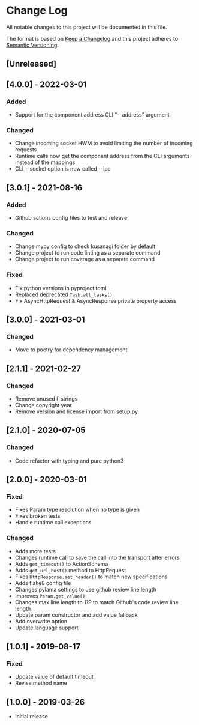 # Change Log
All notable changes to this project will be documented in this file.

The format is based on [Keep a Changelog](http://keepachangelog.com/)
and this project adheres to [Semantic Versioning](http://semver.org/).

## [Unreleased]

## [4.0.0] - 2022-03-01
### Added
- Support for the component address CLI "--address" argument

### Changed
- Change incoming socket HWM to avoid limiting the number of incoming requests
- Runtime calls now get the component address from the CLI arguments
  instead of the mappings
- CLI --socket option is now called --ipc

## [3.0.1] - 2021-08-16
### Added
- Github actions config files to test and release

### Changed
- Change mypy config to check kusanagi folder by default
- Change project to run code linting as a separate command
- Change project to run coverage as a separate command

### Fixed
- Fix python versions in pyproject.toml
- Replaced deprecated `Task.all_tasks()`
- Fix AsyncHttpRequest & AsyncResponse private property access

## [3.0.0] - 2021-03-01
### Changed
- Move to poetry for dependency management

## [2.1.1] - 2021-02-27
### Changed
- Remove unused f-strings
- Change copyright year
- Remove version and license import from setup.py

## [2.1.0] - 2020-07-05
### Changed
- Code refactor with typing and pure python3

## [2.0.0] - 2020-03-01
### Fixed
- Fixes Param type resolution when no type is given
- Fixes broken tests
- Handle runtime call exceptions

### Changed
- Adds more tests
- Changes runtime call to save the call into the transport after errors
- Adds `get_timeout()` to ActionSchema
- Adds `get_url_host()` method to HttpRequest
- Fixes `HttpResponse.set_header()` to match new specifications
- Adds flake8 config file
- Changes pylama settings to use github review line length
- Improves `Param.get_value()`
- Changes max line length to 119 to match Github's code review line length
- Update param constructor and add value fallback
- Add overwrite option
- Update language support

## [1.0.1] - 2019-08-17
### Fixed
- Update value of default timeout
- Revise method name

## [1.0.0] - 2019-03-26
- Initial release
